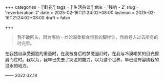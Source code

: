 +++
categories = ['鲜花']
tags = ['生活杂谈']
title = '残响 - 2'
slug = 'reverberation-2' 
date = 2025-02-16T21:24:02+08:00
lastmod = 2025-02-16T21:24:02+08:00
draft = false

+++

> 我不敢回头，因为哪怕一丝的温柔都会将我的脚绊住，然后卷入过去所有的时光里。

在我独自承受孤独的重量时，在我被身后的梦魇追赶时，在我与冷漠嘲笑的目光擦肩而过时。我以为，我早已失去了哭泣的能力，以为这个世界，早已没有容纳我的泪水的地方。

—— 2022.02.18

